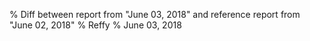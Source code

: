 % Diff between report from "June 03, 2018" and reference report from "June 02, 2018"
% Reffy
% June 03, 2018

